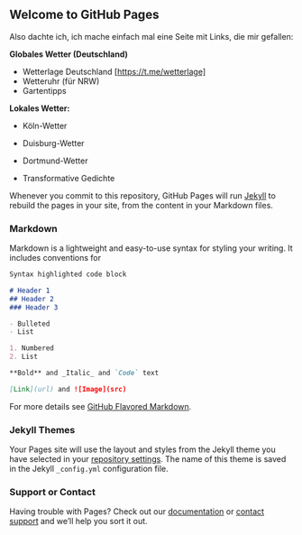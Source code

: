 ## Welcome to GitHub Pages

Also dachte ich, ich mache einfach mal eine Seite mit Links, die mir gefallen:

**Globales Wetter (Deutschland)**

- Wetterlage Deutschland [https://t.me/wetterlage]
- Wetteruhr (für NRW)
- Gartentipps

**Lokales Wetter:**

- Köln-Wetter
- Duisburg-Wetter
- Dortmund-Wetter

- Transformative Gedichte


Whenever you commit to this repository, GitHub Pages will run [Jekyll](https://jekyllrb.com/) to rebuild the pages in your site, from the content in your Markdown files.

### Markdown

Markdown is a lightweight and easy-to-use syntax for styling your writing. It includes conventions for

```markdown
Syntax highlighted code block

# Header 1
## Header 2
### Header 3

- Bulleted
- List

1. Numbered
2. List

**Bold** and _Italic_ and `Code` text

[Link](url) and ![Image](src)
```

For more details see [GitHub Flavored Markdown](https://guides.github.com/features/mastering-markdown/).

### Jekyll Themes

Your Pages site will use the layout and styles from the Jekyll theme you have selected in your [repository settings](https://github.com/SirDagen/my-projects/settings). The name of this theme is saved in the Jekyll `_config.yml` configuration file.

### Support or Contact

Having trouble with Pages? Check out our [documentation](https://help.github.com/categories/github-pages-basics/) or [contact support](https://github.com/contact) and we’ll help you sort it out.

